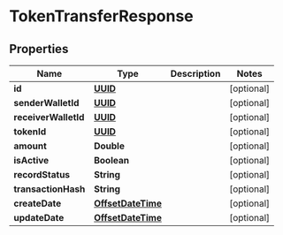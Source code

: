 
# TokenTransferResponse

## Properties
Name | Type | Description | Notes
------------ | ------------- | ------------- | -------------
**id** | [**UUID**](UUID.md) |  |  [optional]
**senderWalletId** | [**UUID**](UUID.md) |  |  [optional]
**receiverWalletId** | [**UUID**](UUID.md) |  |  [optional]
**tokenId** | [**UUID**](UUID.md) |  |  [optional]
**amount** | **Double** |  |  [optional]
**isActive** | **Boolean** |  |  [optional]
**recordStatus** | **String** |  |  [optional]
**transactionHash** | **String** |  |  [optional]
**createDate** | [**OffsetDateTime**](OffsetDateTime.md) |  |  [optional]
**updateDate** | [**OffsetDateTime**](OffsetDateTime.md) |  |  [optional]



